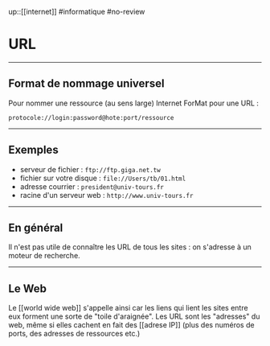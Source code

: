 up::[[internet]]
#informatique #no-review 
# URL
---
## Format de nommage universel
Pour nommer une ressource (au sens large) Internet
ForMat pour une URL :

`protocole://login:password@hote:port/ressource`

---
## Exemples

- serveur de fichier : `ftp://ftp.giga.net.tw`
- fichier sur votre disque : `file://Users/tb/01.html`
- adresse courrier : `president@univ-tours.fr`
- racine d'un serveur web : `http://www.univ-tours.fr`

---
## En général
Il n'est pas utile de connaître les URL de tous les sites : on s'adresse à un moteur de recherche.

---
## Le Web

Le [[world wide web]] s'appelle ainsi car les liens qui lient les sites entre eux forment une sorte de "toile d'araignée".
Les URL sont les "adresses" du web, même si elles cachent en fait des [[adrese IP]] (plus des numéros de ports, des adresses de ressources etc.)
